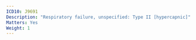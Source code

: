 ```yaml
---
ICD10: J9691
Description: "Respiratory failure, unspecified: Type II [hypercapnic]"
Matters: Yes
Weight: 1
---
```


